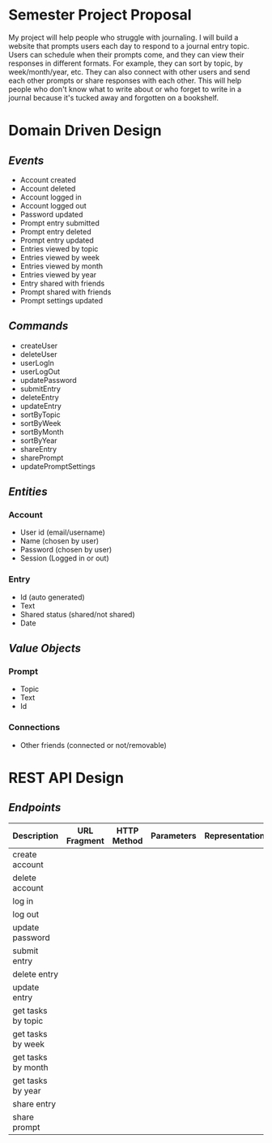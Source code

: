 # Semester Project Proposal

My project will help people who struggle with journaling. I will build a website that prompts users each day to respond to a journal entry topic. Users can schedule when their prompts come, and they can view their responses in different formats. For example, they can sort by topic, by week/month/year, etc. They can also connect with other users and send each other prompts or share responses with each other. This will help people who don't know what to write about or who forget to write in a journal because it's tucked away and forgotten on a bookshelf.


# Domain Driven Design

## *Events*

* Account created
* Account deleted
* Account logged in
* Account logged out
* Password updated
* Prompt entry submitted
* Prompt entry deleted
* Prompt entry updated
* Entries viewed by topic
* Entries viewed by week
* Entries viewed by month
* Entries viewed by year
* Entry shared with friends
* Prompt shared with friends
* Prompt settings updated

## *Commands*

* createUser
* deleteUser
* userLogIn
* userLogOut
* updatePassword
* submitEntry
* deleteEntry
* updateEntry
* sortByTopic
* sortByWeek
* sortByMonth
* sortByYear
* shareEntry
* sharePrompt
* updatePromptSettings

## *Entities*

### Account

* User id (email/username)
* Name (chosen by user)
* Password (chosen by user)
* Session (Logged in or out)

### Entry

* Id (auto generated)
* Text
* Shared status (shared/not shared)
* Date

## *Value Objects*

### Prompt

* Topic
* Text
* Id

### Connections

* Other friends (connected or not/removable)


# REST API Design

## *Endpoints*

| Description | URL Fragment | HTTP Method | Parameters | Representations |
| ----------- | ------------ | ----------- | ---------- | --------------- |
| create account | 
| delete account | 
| log in | 
| log out | 
| update password | 
| submit entry | 
| delete entry | 
| update entry | 
| get tasks by topic |
| get tasks by week | 
| get tasks by month |
| get tasks by year | 
| share entry | 
| share prompt | 

